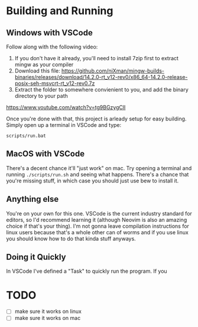 # Building and Running
## Windows with VSCode
Follow along with the following video:

1. If you don't have it already, you'll need to install 7zip first to extract mingw as your compiler
2. Download this file: https://github.com/niXman/mingw-builds-binaries/releases/download/14.2.0-rt_v12-rev0/x86_64-14.2.0-release-posix-seh-msvcrt-rt_v12-rev0.7z
3. Extract the folder to somewhere convienient to you, and add the binary directory to your path

https://www.youtube.com/watch?v=tg9BGzygClI

Once you're done with that, this project is arleady setup for easy building. Simply open up a terminal in VSCode and type:
```
scripts/run.bat
```


## MacOS with VSCode
There's a decent chance it'll "just work" on mac. Try opening a terminal and running `./scripts/run.sh` and seeing what happens. There's a chance that you're missing stuff, in which case you should just use bew to install it.

## Anything else
You're on your own for this one. VSCode is the current industry standard for editors, so I'd recommend learning it (although Neovim is also an amazing choice if that's your thing). I'm not gonna leave compilation instructions for linux users because that's a whole other can of worms and if you use linux you should know how to do that kinda stuff anyways.


## Doing it Quickly
In VSCode I've defined a "Task" to quickly run the program. If you 


# TODO
- [ ] make sure it works on linux
- [ ] make sure it works on mac